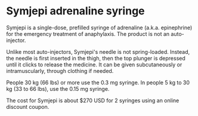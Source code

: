 # Symjepi adrenaline syringe

Symjepi is a single-dose, prefilled syringe of adrenaline (a.k.a. epinephrine) for the emergency treatment of anaphylaxis. The product is not an auto-injector.

Unlike most auto-injectors, Symjepi's needle is not spring-loaded. Instead, the needle is first inserted in the thigh, then the top plunger is depressed until it clicks to release the medicine. It can be given subcutaneously or intramuscularly, through clothing if needed.

People 30 kg (66 lbs) or more use the 0.3 mg syringe. In people 5 kg to 30 kg (33 to 66 lbs), use the 0.15 mg syringe.

The cost for Symjepi is about $270 USD for 2 syringes using an online discount coupon.
